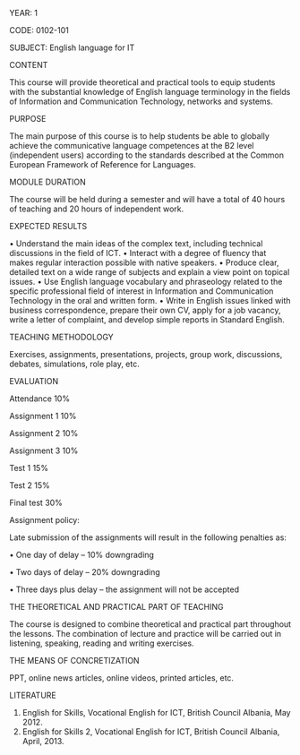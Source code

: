 YEAR: 1

CODE: 0102-101

SUBJECT: English language for IT

CONTENT

This course will provide theoretical and practical tools to equip students with the substantial knowledge of English language terminology in the fields of Information and Communication Technology, networks and systems.

PURPOSE

The main purpose of this course is to help students be able to globally achieve the communicative language competences at the B2 level (independent users) according to the standards described at the Common European Framework of Reference for Languages.

MODULE DURATION

The course will be held during a semester and will have a total of 40 hours of teaching and 20 hours of independent work.

EXPECTED RESULTS

•	Understand the main ideas of the complex text, including technical discussions in the field of ICT.
•	Interact with a degree of fluency that makes regular interaction possible with native speakers.
•	Produce clear, detailed text on a wide range of subjects and explain a view point on topical issues.
•	Use English language vocabulary and phraseology related to the specific professional field of interest in Information and Communication Technology in the oral and written form.
•	Write in English issues linked with business correspondence, prepare their own CV, apply for a job vacancy, write a letter of complaint, and develop simple reports in Standard English. 

TEACHING METHODOLOGY

Exercises, assignments, presentations, projects, group work, discussions, debates, simulations, role play, etc.

EVALUATION

Attendance 			  10%

Assignment 1 			10%

Assignment 2 			10%

Assignment 3 			10%

Test 1 				    15%

Test 2  				  15%

Final test 			  30%


Assignment policy:

Late submission of the assignments will result in the following penalties as:

•	One day of delay – 10% downgrading

•	Two days of delay – 20% downgrading 

•	Three days plus delay – the assignment will not be accepted


THE THEORETICAL AND PRACTICAL PART OF TEACHING

The course is designed to combine theoretical and practical part throughout the lessons. The combination of lecture and practice will be carried out in listening, speaking, reading and writing exercises. 

THE MEANS OF CONCRETIZATION

PPT, online news articles, online videos, printed articles, etc. 

LITERATURE	

1.	English for Skills, Vocational English for ICT, British Council Albania, May 2012.
2.	English for Skills 2, Vocational English for ICT, British Council Albania, April, 2013.


